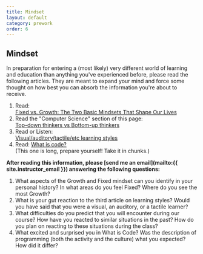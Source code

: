 ```yaml
---
title: Mindset
layout: default
category: prework
order: 6
---
```


## Mindset

In preparation for entering a (most likely) very different world of learning and education than anything you've experienced before, please read the following articles. They are meant to expand your mind and force some thought on how best you can absorb the information you're about to receive.

1. Read:  
[Fixed vs. Growth: The Two Basic Mindsets That Shape Our Lives](http://www.brainpickings.org/2014/01/29/carol-dweck-mindset/)
1. Read the "Computer Science" section of this page:  
[Top-down thinkers vs Bottom-up thinkers ](https://en.wikipedia.org/wiki/Top-down_and_bottom-up_design)
1. Read or Listen:  
[Visual/auditory/tactile/etc learning styles](http://www.npr.org/blogs/health/2011/08/29/139973743/think-youre-an-auditory-or-visual-learner-scientists-say-its-unlikely)
1. Read: [What is code?](http://www.bloomberg.com/graphics/2015-paul-ford-what-is-code/)  
(This one is long, prepare yourself! Take it in chunks.)

__After reading this information, please [send me an email](mailto:{{ site.instructor_email }}) answering the following questions:__

  1. What aspects of the Growth and Fixed mindset can you identify in your personal history? In what areas do you feel Fixed? Where do you see the most Growth?
  1. What is your gut reaction to the third article on learning styles? Would you have said that you were a visual, an auditory, or a tactile learner?
  1. What difficulties do you predict that you will encounter during our course? How have you reacted to similar situations in the past? How do you plan on reacting to these situations during the class?
  1. What excited and surprised you in What is Code? Was the description of programming (both the activity and the culture) what you expected? How did it differ?
